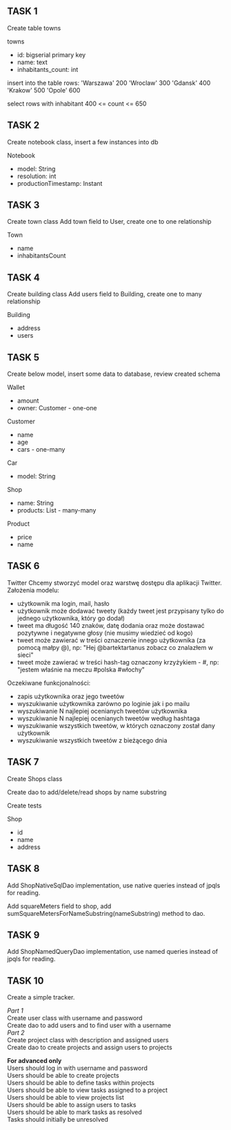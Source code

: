 TASK 1
------

Create table towns

towns
* id: bigserial primary key
* name: text
* inhabitants_count: int

insert into the table rows:
'Warszawa' 200
'Wroclaw' 300
'Gdansk' 400
'Krakow' 500
'Opole' 600

select rows with inhabitant 400 <= count <= 650

TASK 2
------

Create notebook class, insert a few instances into db

Notebook
* model: String
* resolution: int
* productionTimestamp: Instant

TASK 3
------

Create town class
Add town field to User, create one to one relationship

Town
* name
* inhabitantsCount

TASK 4
------

Create building class
Add users field to Building, create one to many relationship

Building
* address
* users

TASK 5
------

Create below model, insert some data to database, review created schema

Wallet
* amount
* owner: Customer - one-one

Customer
* name
* age
* cars - one-many

Car
* model: String

Shop
* name: String
* products: List<Product> - many-many

Product
* price
* name

TASK 6
------
Twitter
Chcemy stworzyć model oraz warstwę dostępu dla aplikacji Twitter. Założenia modelu:
- użytkownik ma login, mail, hasło
- użytkownik może dodawać tweety (każdy tweet jest przypisany tylko do jednego użytkownika, który go dodał)
- tweet ma długość 140 znaków, datę dodania oraz może dostawać pozytywne i negatywne głosy (nie musimy wiedzieć od kogo)
- tweet może zawierać w treści oznaczenie innego użytkownika (za pomocą małpy @), np: "Hej @bartektartanus zobacz co znalazłem w sieci"
- tweet może zawierać w treści hash-tag oznaczony krzyżykiem - #, np: "jestem właśnie na meczu #polska #włochy"
 
Oczekiwane funkcjonalności:
- zapis użytkownika oraz jego tweetów
- wyszukiwanie użytkownika zarówno po loginie jak i po mailu
- wyszukiwanie N najlepiej ocenianych tweetów użytkownika
- wyszukiwanie N najlepiej ocenianych tweetów według hashtaga
- wyszukiwanie wszystkich tweetów, w których oznaczony został dany użytkownik
- wyszukiwanie wszystkich tweetów z bieżącego dnia

TASK 7
------
Create Shops class

Create dao to add/delete/read shops by name substring

Create tests

Shop
 * id
 * name
 * address
 
TASK 8
------
Add ShopNativeSqlDao implementation, use native queries instead of jpqls for reading.

Add squareMeters field to shop, add sumSquareMetersForNameSubstring(nameSubstring) method to dao.

TASK 9
------
Add ShopNamedQueryDao implementation, use named queries instead of jpqls for reading.

TASK 10
-------
Create a simple tracker.

*Part 1*<br>
Create user class with username and password<br>
Create dao to add users and to find user with a username<br>
*Part 2*<br>
Create project class with description and assigned users<br>
Create dao to create projects and assign users to projects<br>

**For advanced only**<br>
Users should log in with username and password<br>
Users should be able to create projects<br>
Users should be able to define tasks within projects<br>
Users should be able to view tasks assigned to a project<br>
Users should be able to view projects list<br>
Users should be able to assign users to tasks<br>
Users should be able to mark tasks as resolved<br>
Tasks should initially be unresolved<br>